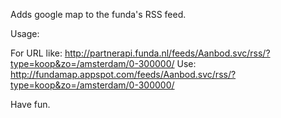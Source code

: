Adds google map to the funda's RSS feed.

Usage:

For URL like: http://partnerapi.funda.nl/feeds/Aanbod.svc/rss/?type=koop&zo=/amsterdam/0-300000/
Use: http://fundamap.appspot.com/feeds/Aanbod.svc/rss/?type=koop&zo=/amsterdam/0-300000/

Have fun.
